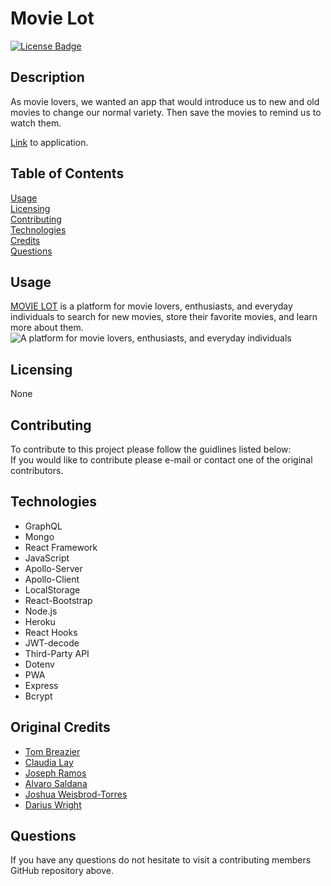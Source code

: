 # Movie Lot
[![License Badge](https://img.shields.io/badge/license-None-red)](#)

## Description  
As movie lovers, we wanted an app that would introduce us to new and old movies to change our normal variety. Then save the movies to remind us to watch them.

[Link](https://movielot.herokuapp.com/) to application.

## Table of Contents  
[Usage](#Usage)  
[Licensing](#Licensing)  
[Contributing](#Contributing)   
[Technologies](#Technologies)  
[Credits](#Credits)  
[Questions](#Questions)

## Usage  

[MOVIE LOT](https://movielot.herokuapp.com/) is a platform for movie lovers, enthusiasts, and everyday individuals to search for new movies, store their favorite movies, and learn more about them.  
![A platform for movie lovers, enthusiasts, and everyday individuals](https://github.com/tbreazier/final-countdown/blob/develop/client/src/assets/movielot.png)  

## Licensing  
None  

## Contributing  
To contribute to this project please follow the guidlines listed below:  
If you would like to contribute please e-mail or contact one of the original contributors.

## Technologies 
  - GraphQL
  - Mongo
  - React Framework
  - JavaScript
  - Apollo-Server
  - Apollo-Client
  - LocalStorage
  - React-Bootstrap
  - Node.js
  - Heroku
  - React Hooks
  - JWT-decode
  - Third-Party API
  - Dotenv
  - PWA
  - Express
  - Bcrypt

## Original Credits
  - [Tom Breazier](https://github.com/tbreazier) 
  - [Claudia Lay](https://github.com/layc41) 
  - [Joseph Ramos](https://github.com/Joey-Ramos) 
  - [Alvaro Saldana](https://github.com/asaldana1108) 
  - [Joshua Weisbrod-Torres](https://github.com/joshuaweisbrodtorres) 
  - [Darius Wright](https://github.com/DariusJWright) 

## Questions  
If you have any questions do not hesitate to visit a contributing members  GitHub repository above. 
